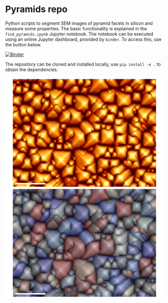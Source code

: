 # Pyramids repo
Python scripts to segment SEM images of pyramid facets in silicon and measure some properties. The basic functionality is explained in the `find_pyramids.ipynb` Jupyter notebook. The notebook can be executed using an online Jupyter dashboard, provided by `binder`. To access this, use the button below.

[![Binder](https://mybinder.org/badge_logo.svg)](https://mybinder.org/v2/gh/AEljarrat/pyramids/master)

The repository can be cloned and installed locally, use `pip install -e .` to obtain the dependencies.


![Pyramid example](panel.png)

